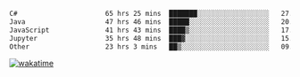 <!--START_SECTION:waka-->

```txt
C#                      65 hrs 25 mins  ███████░░░░░░░░░░░░░░░░░░   27.95 %
Java                    47 hrs 46 mins  █████░░░░░░░░░░░░░░░░░░░░   20.41 %
JavaScript              41 hrs 43 mins  ████▒░░░░░░░░░░░░░░░░░░░░   17.82 %
Jupyter                 35 hrs 48 mins  ███▓░░░░░░░░░░░░░░░░░░░░░   15.30 %
Other                   23 hrs 3 mins   ██▒░░░░░░░░░░░░░░░░░░░░░░   09.85 %
```

<!--END_SECTION:waka-->
[![wakatime](https://wakatime.com/badge/user/6c2f442e-41b4-42e3-bc06-d5d8203ad1da.svg)](https://wakatime.com/@6c2f442e-41b4-42e3-bc06-d5d8203ad1da)
